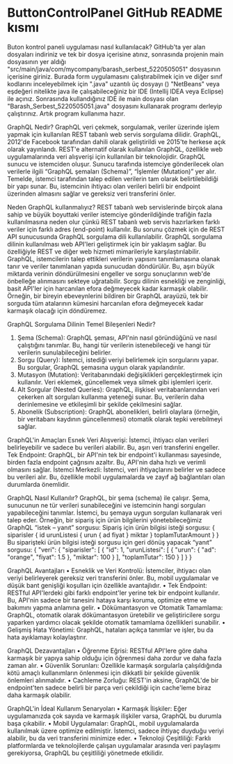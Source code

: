 # ButtonControlPanel GitHub README kısmı 

Buton kontrol paneli uygulaması nasıl kullanılacak? 
 GitHub'ta yer alan dosyaları indiriniz ve tek bir dosya içerisine atınız, sonrasında projenin main dosyasının yer aldığı "src/main/java/com/mycompany/barash_serbest_5220505051" dosyasının içerisine giriniz. Burada form uygulamasını çalıştırabilmek için ve diğer sınıf kodlarını inceleyebilmek için ".java" uzantılı üç dosyayı () "NetBeans" veya eşdeğeri nitelikte java ile çalışabileceğiniz bir IDE (Intellij IDEA veya Eclipse) ile açınız. Sonrasında kullandığınız IDE ile main dosyası olan "Barash_Serbest_5220505051.java" dosyasını kullanarak programı derleyip çalıştırınız. Artık program kullanıma hazır.   

GraphQL Nedir?
 GraphQL veri çekmek, sorgulamak, veriler üzerinde işlem yapmak için kullanılan REST tabanlı web servis sorgulama dilidir. GraphQL, 2012'de Facebook tarafından dahili olarak geliştirildi ve 2015'te herkese açık olarak yayınlandı. REST'e alternatif olarak kullanılan GraphQL, özellikle web uygulamalarında veri alışverişi için kullanılan bir teknolojidir. GraphQL sunucu ve istemciden oluşur. Sunucu tarafında istemciye gönderilecek olan verilerle ilgili “GraphQL şemaları (Schema)”, “İşlemler (Mutation)” yer alır. Temelde, istemci tarafından talep edilen verilerin tam olarak belirtilebildiği bir yapı sunar. Bu, istemcinin ihtiyacı olan verileri belirli bir endpoint üzerinden almasını sağlar ve gereksiz veri transferini önler.
 
Neden GraphQL kullanmalıyız? 
 REST tabanlı web servislerinde birçok alana sahip ve büyük boyuttaki veriler istemciye gönderildiğinde trafiğin fazla kullanılmasına neden olur çünkü REST tabanlı web servis hazırlarken farklı veriler için farklı adres (end-point) kullanılır. Bu sorunu çözmek için de REST API sunucusunda GraphQL sorgulama dili kullanılabilir. GraphQL sorgulama dilinin kullanılması web API'leri geliştirmek için bir yaklaşım sağlar. Bu özelliğiyle REST ve diğer web hizmeti mimarileriyle karşılaştırılabilir. GraphQL, istemcilerin talep ettikleri verilerin yapısını tanımlamasına olanak tanır ve veriler tanımlanan yapıda sunucudan döndürülür. Bu, aşırı büyük miktarda verinin döndürülmesini engeller ve sorgu sonuçlarının web'de önbelleğe alınmasını sekteye uğratabilir. Sorgu dilinin esnekliği ve zenginliği, basit API'ler için harcanılan efora değmeyecek kadar karmaşık olabilir. Örneğin, bir bireyin ebeveynlerini bildiren bir GraphQL arayüzü, tek bir sorguda tüm atalarının kümesini harcanılan efora değmeyecek kadar karmaşık olacağı için döndüremez.

GraphQL Sorgulama Dilinin Temel Bileşenleri Nedir?
 1.	Şema (Schema): GraphQL şeması, API'nin nasıl göründüğünü ve nasıl çalıştığını tanımlar. Bu, hangi tür verilerin istenebileceği ve hangi tür verilerin sunulabileceğini belirler.
 2.	Sorgu (Query): İstemci, istediği veriyi belirlemek için sorgularını yapar. Bu sorgular, GraphQL şemasına uygun olarak yapılandırılır.
 3.	Mutasyon (Mutation): Veritabanındaki değişiklikleri gerçekleştirmek için kullanılır. Veri eklemek, güncellemek veya silmek gibi işlemleri içerir.
 4.	Alt Sorgular (Nested Queries): GraphQL, ilişkisel veritabanlarından veri çekerken alt sorguları kullanma yeteneği sunar. Bu, verilerin daha derinlemesine ve etkileşimli bir şekilde çekilmesini sağlar.
 5.	Abonelik (Subscription): GraphQL abonelikleri, belirli olaylara (örneğin, bir veritabanı kaydının güncellenmesi) otomatik olarak tepki verebilmeyi sağlar.
    
GraphQL'in Amaçları
 Esnek Veri Alışverişi: İstemci, ihtiyacı olan verileri belirleyebilir ve sadece bu verileri alabilir. Bu, aşırı veri transferini engeller.
Tek Endpoint: GraphQL, bir API'nin tek bir endpoint'i kullanması sayesinde, birden fazla endpoint çağrısını azaltır. Bu, API'nin daha hızlı ve verimli olmasını sağlar.
İstemci Merkezli: İstemci, veri ihtiyaçlarını belirler ve sadece bu verileri alır. Bu, özellikle mobil uygulamalarda ve zayıf ağ bağlantıları olan durumlarda önemlidir.

GraphQL Nasıl Kullanılır?
 GraphQL, bir şema (schema) ile çalışır. Şema, sunucunun ne tür verileri sunabileceğini ve istemcinin hangi sorguları yapabileceğini tanımlar. İstemci, bu şemaya uygun sorguları kullanarak veri talep eder.
Örneğin, bir sipariş için ürün bilgilerini yönetebileceğimiz GraphQL “istek – yanıt” sorgusu: 
Sipariş için ürün bilgisi isteği sorgusu: 
{
  siparisler {
    id
    urunListesi {
      urun {
        ad
        fiyat
      }
      miktar
    }
    toplamTutarAmount
  }
}
Bu siparişteki ürün bilgisi isteği sorgusu için geri dönüş yapacak “yanıt” sorgusu:
{
  "veri": {
    "siparisler": [
      {
        "id": 1,
        "urunListesi": [
          {
            "urun": {
              "ad": "orange",
              "fiyat": 1.5
            },
            "miktar": 100
          }
        ],
        "toplamTutar": 150
      }
    ]
  }
} 

GraphQL Avantajları
 •	Esneklik ve Veri Kontrolü: İstemciler, ihtiyacı olan veriyi belirleyerek gereksiz veri transferini önler. Bu, mobil uygulamalar ve düşük bant genişliği koşulları için özellikle avantajlıdır.
 •	Tek Endpoint: RESTful API'lerdeki gibi farklı endpoint'ler yerine tek bir endpoint kullanılır. Bu, API'nin sadece bir tanesini hataya karşı koruma, optimize etme ve bakımını yapma anlamına gelir.
 •	Dökümantasyon ve Otomatik Tamamlama: GraphQL, otomatik olarak dökümantasyon üretebilir ve geliştiricilere sorgu yaparken yardımcı olacak şekilde otomatik tamamlama özellikleri sunabilir.
 •	Gelişmiş Hata Yönetimi: GraphQL, hataları açıkça tanımlar ve işler, bu da hata ayıklamayı kolaylaştırır.
 
GraphQL Dezavantajları
 •	Öğrenme Eğrisi: RESTful API'lere göre daha karmaşık bir yapıya sahip olduğu için öğrenmesi daha zordur ve daha fazla zaman alır. 
 •	Güvenlik Sorunları: Özellikle karmaşık sorgularla çalışıldığında kötü amaçlı kullanımların önlenmesi için dikkatli bir şekilde güvenlik önlemleri alınmalıdır.
 •	Cachleme Zorluğu: REST'in aksine, GraphQL'de bir endpoint'ten sadece belirli bir parça veri çekildiği için cache'leme biraz daha karmaşık olabilir.
 
GraphQL'in İdeal Kullanım Senaryoları
 •	Karmaşık İlişkiler: Eğer uygulamanızda çok sayıda ve karmaşık ilişkiler varsa, GraphQL bu durumla başa çıkabilir.
 •	Mobil Uygulamalar: GraphQL, mobil uygulamalarda kullanılmak üzere optimize edilmiştir. İstemci, sadece ihtiyaç duyduğu veriyi alabilir, bu da veri transferini minimize eder.
 •	Teknoloji Çeşitliliği: Farklı platformlarda ve teknolojilerde çalışan uygulamalar arasında veri paylaşımı gerekiyorsa, GraphQL bu çeşitliliği yönetmede etkilidir.
